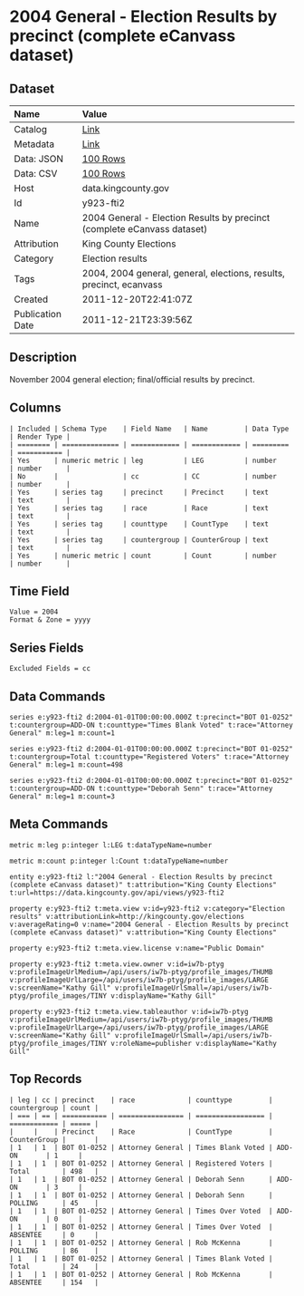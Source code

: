 # 2004 General - Election Results by precinct (complete eCanvass dataset)

## Dataset

| Name | Value |
| :--- | :---- |
| Catalog | [Link](https://catalog.data.gov/dataset/cumulative-canvass-2004-general-a27f4) |
| Metadata | [Link](https://data.kingcounty.gov/api/views/y923-fti2) |
| Data: JSON | [100 Rows](https://data.kingcounty.gov/api/views/y923-fti2/rows.json?max_rows=100) |
| Data: CSV | [100 Rows](https://data.kingcounty.gov/api/views/y923-fti2/rows.csv?max_rows=100) |
| Host | data.kingcounty.gov |
| Id | y923-fti2 |
| Name | 2004 General - Election Results by precinct (complete eCanvass dataset) |
| Attribution | King County Elections |
| Category | Election results |
| Tags | 2004, 2004 general, general, elections, results, precinct, ecanvass |
| Created | 2011-12-20T22:41:07Z |
| Publication Date | 2011-12-21T23:39:56Z |

## Description

November 2004 general election; final/official results by precinct.

## Columns

```ls
| Included | Schema Type    | Field Name   | Name         | Data Type | Render Type |
| ======== | ============== | ============ | ============ | ========= | =========== |
| Yes      | numeric metric | leg          | LEG          | number    | number      |
| No       |                | cc           | CC           | number    | number      |
| Yes      | series tag     | precinct     | Precinct     | text      | text        |
| Yes      | series tag     | race         | Race         | text      | text        |
| Yes      | series tag     | counttype    | CountType    | text      | text        |
| Yes      | series tag     | countergroup | CounterGroup | text      | text        |
| Yes      | numeric metric | count        | Count        | number    | number      |
```

## Time Field

```ls
Value = 2004
Format & Zone = yyyy
```

## Series Fields

```ls
Excluded Fields = cc
```

## Data Commands

```ls
series e:y923-fti2 d:2004-01-01T00:00:00.000Z t:precinct="BOT 01-0252" t:countergroup=ADD-ON t:counttype="Times Blank Voted" t:race="Attorney General" m:leg=1 m:count=1

series e:y923-fti2 d:2004-01-01T00:00:00.000Z t:precinct="BOT 01-0252" t:countergroup=Total t:counttype="Registered Voters" t:race="Attorney General" m:leg=1 m:count=498

series e:y923-fti2 d:2004-01-01T00:00:00.000Z t:precinct="BOT 01-0252" t:countergroup=ADD-ON t:counttype="Deborah Senn" t:race="Attorney General" m:leg=1 m:count=3
```

## Meta Commands

```ls
metric m:leg p:integer l:LEG t:dataTypeName=number

metric m:count p:integer l:Count t:dataTypeName=number

entity e:y923-fti2 l:"2004 General - Election Results by precinct (complete eCanvass dataset)" t:attribution="King County Elections" t:url=https://data.kingcounty.gov/api/views/y923-fti2

property e:y923-fti2 t:meta.view v:id=y923-fti2 v:category="Election results" v:attributionLink=http://kingcounty.gov/elections v:averageRating=0 v:name="2004 General - Election Results by precinct (complete eCanvass dataset)" v:attribution="King County Elections"

property e:y923-fti2 t:meta.view.license v:name="Public Domain"

property e:y923-fti2 t:meta.view.owner v:id=iw7b-ptyg v:profileImageUrlMedium=/api/users/iw7b-ptyg/profile_images/THUMB v:profileImageUrlLarge=/api/users/iw7b-ptyg/profile_images/LARGE v:screenName="Kathy Gill" v:profileImageUrlSmall=/api/users/iw7b-ptyg/profile_images/TINY v:displayName="Kathy Gill"

property e:y923-fti2 t:meta.view.tableauthor v:id=iw7b-ptyg v:profileImageUrlMedium=/api/users/iw7b-ptyg/profile_images/THUMB v:profileImageUrlLarge=/api/users/iw7b-ptyg/profile_images/LARGE v:screenName="Kathy Gill" v:profileImageUrlSmall=/api/users/iw7b-ptyg/profile_images/TINY v:roleName=publisher v:displayName="Kathy Gill"
```

## Top Records

```ls
| leg | cc | precinct    | race             | counttype         | countergroup | count | 
| === | == | =========== | ================ | ================= | ============ | ===== | 
|     |    | Precinct    | Race             | CountType         | CounterGroup |       | 
| 1   | 1  | BOT 01-0252 | Attorney General | Times Blank Voted | ADD-ON       | 1     | 
| 1   | 1  | BOT 01-0252 | Attorney General | Registered Voters | Total        | 498   | 
| 1   | 1  | BOT 01-0252 | Attorney General | Deborah Senn      | ADD-ON       | 3     | 
| 1   | 1  | BOT 01-0252 | Attorney General | Deborah Senn      | POLLING      | 45    | 
| 1   | 1  | BOT 01-0252 | Attorney General | Times Over Voted  | ADD-ON       | 0     | 
| 1   | 1  | BOT 01-0252 | Attorney General | Times Over Voted  | ABSENTEE     | 0     | 
| 1   | 1  | BOT 01-0252 | Attorney General | Rob McKenna       | POLLING      | 86    | 
| 1   | 1  | BOT 01-0252 | Attorney General | Times Blank Voted | Total        | 24    | 
| 1   | 1  | BOT 01-0252 | Attorney General | Rob McKenna       | ABSENTEE     | 154   | 
```